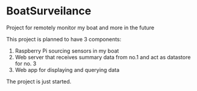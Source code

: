 # BoatSurveilance
Project for remotely monitor my boat and more in the future

This project is planned to have 3 components:
1. Raspberry Pi sourcing sensors in my boat
2. Web server that receives summary data from no.1 and act as datastore for no. 3
3. Web app for displaying and querying data

The project is just started.

